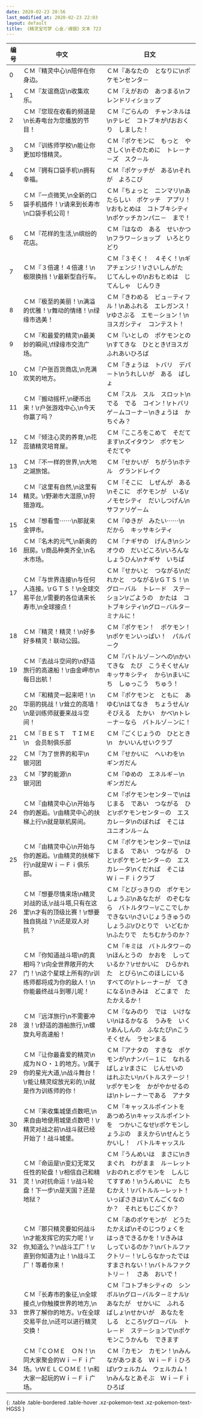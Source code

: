 ```yaml
---
date: 2020-02-23 20:56
last_modified_at: 2020-02-23 22:03
layout: default
title: 《精灵宝可梦 心金／魂银》文本 723
---
```

| 编号 | 中文 | 日文 |
| ---- | ---- | ---- |
| 0 | ＣＭ『精灵中心\n陪伴在你身边。 | ＣＭ『あなたの　となりに\nポケモンセンタ－ |
| 1 | ＣＭ『友谊商店\n收集欢乐。 | ＣＭ『えがおの　あつまる\nフレンドリィショップ |
| 2 | ＣＭ『您现在收看的频道是\n长寿电台为您播放的节目！ | ＣＭ『ごらんの　チャンネルは\nテレビ　コトブキが\fおおくり　しました！ |
| 3 | ＣＭ『训练师学校\n能让你更加珍惜精灵。 | ＣＭ『ポケモンに　もっと　やさしく\nそのために　トレ－ナ－ズ　スク－ル |
| 4 | ＣＭ『拥有口袋手机\n拥有幸福。 | ＣＭ『ポケッチが　ある\nそれが　よろこび |
| 5 | ＣＭ『一点微笑,\n全新的口袋手机插件！\r请来到长寿市\n口袋手机公司！ | ＣＭ『ちょっと　ニンマリ\nあたらしい　ポケッチ　アプリ！\rおもとめは　コトブキシティ\nポケッチカンパニ－　まで！ |
| 6 | ＣＭ『花样的生活,\n缤纷的花店。 | ＣＭ『はなの　ある　せいかつ\nフラワ－ショップ　いろとりどり |
| 7 | ＣＭ『３倍速！４倍速！\n极限换挡！\r最新型自行车。 | ＣＭ『３そく！　４そく！\nギアチェンジ！\rさいしんがた　じてんしゃの\nおもとめは　じてんしゃ　じんりき |
| 8 | ＣＭ『极至的美丽！\n满溢的优雅！\r舞动的情绪！\n绿缘市选美！ | ＣＭ『きわめる　ビュ－ティフル！\nあふれる　エレガンス！\rゆさぶる　エモ－ション！\nヨスガシティ　コンテスト！ |
| 9 | ＣＭ『和最爱的精灵\n最美妙的瞬间,\f绿缘市交流广场。 | ＣＭ『いとしの　ポケモンとの\nすてきな　ひととき\fヨスガ　ふれあいひろば |
| 10 | ＣＭ『户张百货商店,\n充满欢笑的地方。 | ＣＭ『きょうは　トバリ　デパ－ト\nうれしいが　ある　ばしょ |
| 11 | ＣＭ『搬动摇杆,\n硬币出来！\r户张游戏中心,\n今天你赢了吗？ | ＣＭ『スル　スル　スロット\nでる　でる　コイン！\rトバリ　ゲ－ムコ－ナ－\nきょうは　かちぐみ？ |
| 12 | ＣＭ『倾注心灵的养育,\n花蕊镇精灵培育屋。 | ＣＭ『こころをこめて　そだてます\nズイタウン　ポケモン　そだてや |
| 13 | ＣＭ『不一样的世界,\n大地之湖旅馆。 | ＣＭ『せかいが　ちがう\nホテル　グランドレイク |
| 14 | ＣＭ『这里有自然,\n这里有精灵。\r野濑市大湿原,\n狩猎游戏。 | ＣＭ『そこに　しぜんが　ある\nそこに　ポケモンが　いる\rノモセシティ　だいしつげん\nサファリゲ－ム |
| 15 | ＣＭ『想看雪⋯⋯\n那就来金钾市。 | ＣＭ『ゆきが　みたい⋯⋯\n　だから　キッサキシティ |
| 16 | ＣＭ『名木的元气,\n新奥的厨房。\r商品种类齐全,\n名木市场。 | ＣＭ『ナギサの　げんき\nシンオウの　だいどころ\rいろんな　しょうひん\nナギサ　いちば |
| 17 | ＣＭ『与世界连接\n与任何人连接。\rＧＴＳ！\n全球交易平台,\r需要的各位请来长寿市,\n全球接点！ | ＣＭ『せかいと　つながる\nだれかと　つながる\rＧＴＳ！\nグロ－バル　トレ－ド　ステ－ション\rごようの　かたは　コトブキシティ\nグロ－バルタ－ミナルに！ |
| 18 | ＣＭ『精灵！精灵！\n好多好多精灵！联动公园。 | ＣＭ『ポケモン！　ポケモン！\nポケモンいっぱい！　パルパ－ク |
| 19 | ＣＭ『去战斗空间的\n舒适旅行的高速船！\r由金岬市\n每日出航！ | ＣＭ『バトルゾ－ンへの\nかいてきな　たび　こうそくせん\rキッサキシティ　から\nまいにち　しゅっこう　ちゅう！ |
| 20 | ＣＭ『和精灵一起来吧！\n华丽的挑战！\r耸立的高墙！\n是训练师就要来战斗空间！ | ＣＭ『ポケモンと　ともに　あゆむ\nはてなき　ちょうせん\rそびえる　たかい　かべ\nトレ－ナ－なら　バトルゾ－ンに！ |
| 21 | ＣＭ『ＢＥＳＴ　ＴＩＭＥ\n　会员制俱乐部 | ＣＭ『ごくじょうの　ひととき\n　かいいんせいクラブ |
| 22 | ＣＭ『为了世界的和平\n　　　　　　　　　　银河团 | ＣＭ『せかいに　へいわを\n　　　　　　　　　　ギンガだん |
| 23 | ＣＭ『梦的能源\n　　　　　　　　　　银河团 | ＣＭ『ゆめの　エネルギ－\n　　　　　　　　　　ギンガだん |
| 24 | ＣＭ『由精灵中心\n开始与你的邂逅。\r由精灵中心的扶梯上行\n就是联机房间。 | ＣＭ『ポケモンセンタ－で\nはじまる　であい　つながる　ひと\rポケモンセンタ－の　エスカレ－タ\nのぼれば　そこは　ユニオンル－ム |
| 25 | ＣＭ『由精灵中心\n开始与你的邂逅。\r由精灵的扶梯下行\n就是Ｗｉ－Ｆｉ俱乐部。 | ＣＭ『ポケモンセンタ－で\nはじまる　であい　つながる　ひと\rポケモンセンタ－の　エスカレ－タ\nくだれば　そこは　Ｗｉ－Ｆｉクラブ |
| 26 | ＣＭ『想要尽情来场\n精灵对战的话,\r战斗塔,只有在这里\n才有的顶级比赛！\r想要独自挑战？\n还是双人对抗？ | ＣＭ『とびっきりの　ポケモンしょうぶ\nあなたが　のぞむなら　バトルタワ－\rここでしか　できない\nさいじょうきゅうの　しょうぶ\rひとりで　いどむか\nふたりで　たちむかうのか？ |
| 27 | ＣＭ『你知道战斗塔\n的真相吗？\r向全世界敞开的大门！\n这个星球上所有的\r训练师都将成为你的敌人！\n你能最终战斗到哪儿呢！ | ＣＭ『キミは　バトルタワ－の\nほんとうの　かおを　しっているか？\rせかいに　ひらかれた　とびら\nこのほしにいる　すべての\rトレ－ナ－が　てきになる\nきみは　どこまで　たたかえるか！ |
| 28 | ＣＭ『远洋旅行\n不需要冲浪！\r舒适的游船旅行,\n螺旋丸号高速船！ | ＣＭ『なみのり　では　いけない\nはるかなる　うみを　いく\rあんしんの　ふなたび\nこうそくせん　ラセンまる |
| 29 | ＣＭ『让你最喜爱的精灵\n成为ＮＯ・１的地方。\r属于你的星光大道,\n战斗舞台！\r能让精灵绽放光彩的,\n就是作为训练师的你！ | ＣＭ『アナタの　すきな　ポケモンが\nナンバ－１に　なれる　ばしょ\rまさに　じんせいの　はれぶたい\nバトルステ－ジ！\rポケモンを　かがやかせるのは\nトレ－ナ－である　アナタ |
| 30 | ＣＭ『来收集城堡点数吧,\n来自由地使用城堡点数吧！\r精灵对战之前\n战斗就已经开始了！战斗城堡。 | ＣＭ『キャッスルポイントを　あつめろ\nキャッスルポイントを　つかいこなせ\rポケモンしょうぶの　まえから\nせんとうかいし！　バトルキャッスル |
| 31 | ＣＭ『命运是\n变幻无常又任性的轮盘！\r相信自己和精灵！\n对抗命运！\r战斗轮盘！下一步\n是天国？还是地狱？ | ＣＭ『うんめいは　まさに\nきまぐれ　わがまま　ル－レット\rおのれとポケモンを　しんじてすすめ！\nうんめいに　たちむかえ！\rバトルル－レット！　いっぽさきは\nてんごくなのか？　それともじごくか？ |
| 32 | ＣＭ『那只精灵要如何战斗\n才能发挥它的实力呢！\r你,知道么？\n战斗工厂！\r直到你知道为止！\n战斗工厂！等着你来！ | ＣＭ『あのポケモンが　どうたたかえば\nそのじつりょくを　はっきできるかを！\rきみは　しっているのか？\nバトルファクトリ－！\rしらなかったでは　すまされない！\nバトルファクトリ－！　さあ　おいで！ |
| 33 | ＣＭ『长寿市的象征,\n全球接点,\r你触摸世界的地方,\n世界了解你的地方。\r在全球交易平台,\n还可以进行精灵交换！ | ＣＭ『コトブキシティの　シンボル\nグロ－バルタ－ミナル\rあなたが　せかいに　ふれる　ばしょ\nせかいが　あなたを　しる　ところ\rグロ－バル　トレ－ド　ステ－ションで\nポケモンこうかんも　できます |
| 34 | ＣＭ『ＣＯＭＥ　ＯＮ！\n同大家聚会的Ｗｉ－Ｆｉ广场。\rＷＥＬＣＯＭＥ！\n和大家一起玩的Ｗｉ－Ｆｉ广场。 | ＣＭ『カモン　カモン！\nみんながあつまる　Ｗｉ－Ｆｉひろば\rウェルカム　ウェルカム！\nみんなとあそぶ　Ｗｉ－Ｆｉひろば |
{: .table .table-bordered .table-hover .xz-pokemon-text .xz-pokemon-text-HGSS }